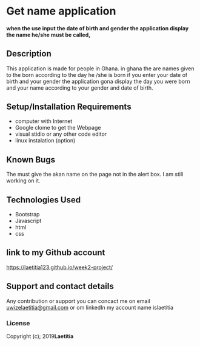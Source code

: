 # Get name application
#### when the use input the date of birth and gender the application display the name he/she must be called, 

## Description
This application is made for people in Ghana.
in ghana the are names given to the born according to the day he /she is born
if you enter your date of birth and  your gender the application gona display the day you were born and your name according to your gender and date of birth.


## Setup/Installation Requirements
* computer with Internet
* Google clome to get the Webpage
* visual stidio or any other code editor
* linux instalation (option)


## Known Bugs
The must give the akan name on the page not in the alert box.
I am still working on it.

## Technologies Used
* Bootstrap
* Javascript
* html
* css 
## link to my Github account
https://laetitia123.github.io/week2-project/
## Support and contact details
Any contribution or support you can concact me on email uwizelaetitia@gmail.com   or om linkedIn my account name islaetitia
### License
Copyright (c); 2019**Laetitia**
  
